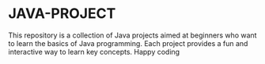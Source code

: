 # JAVA-PROJECT
This repository is a collection of Java projects aimed at beginners who want to learn the basics of Java programming. Each project provides a fun and interactive way to learn key concepts.  Happy coding

